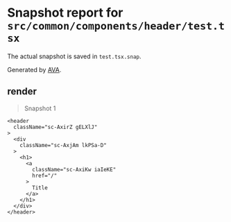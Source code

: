 # Snapshot report for `src/common/components/header/test.tsx`

The actual snapshot is saved in `test.tsx.snap`.

Generated by [AVA](https://avajs.dev).

## render

> Snapshot 1

    <header
      className="sc-AxirZ gELXlJ"
    >
      <div
        className="sc-AxjAm lkPSa-D"
      >
        <h1>
          <a
            className="sc-AxiKw iaIeKE"
            href="/"
          >
            Title
          </a>
        </h1>
      </div>
    </header>
